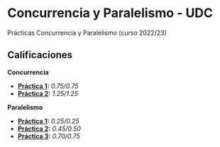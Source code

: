 # Concurrencia y Paralelismo - UDC

Prácticas Concurrencia y Paralelismo (curso 2022/23)

## Calificaciones

**Concurrencia**
- **[Práctica 1](https://github.com/FerLS/CP/tree/main/Concurrencia/p1):** *0.75/0.75*
- **[Práctica 2](https://github.com/FerLS/CP/tree/main/Concurrencia/p2):** *1.25/1.25*

**Paralelismo**
- **[Práctica 1](https://github.com/FerLS/CP/tree/main/Paralelismo/p1):** *0.25/0.25*
- **[Práctica 2](https://github.com/FerLS/CP/tree/main/Paralelismo/p2):** *0.45/0.50*
- **[Práctica 3](https://github.com/FerLS/CP/tree/main/Paralelismo/p3):** *0.70/0.75*
